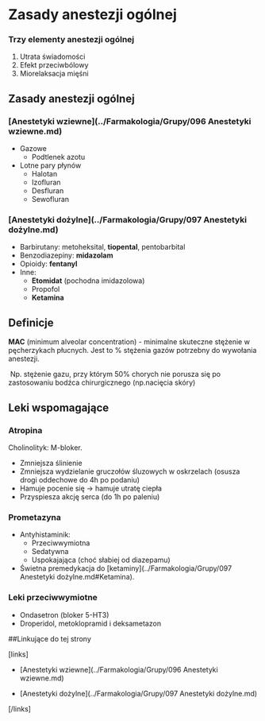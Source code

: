 # Zasady anestezji ogólnej

### Trzy elementy anestezji ogólnej

1. Utrata świadomości
2. Efekt przeciwbólowy
3. Miorelaksacja mięśni





## Zasady anestezji ogólnej

### [Anestetyki wziewne](../Farmakologia/Grupy/096 Anestetyki wziewne.md)

- Gazowe
  - Podtlenek azotu
- Lotne pary płynów
  - Halotan
  - Izofluran
  - Desfluran
  - Sewofluran



### [Anestetyki dożylne](../Farmakologia/Grupy/097 Anestetyki dożylne.md)

- Barbirutany: metoheksital, **tiopental**, pentobarbital
- Benzodiazepiny: **midazolam**
- Opioidy: **fentanyl**
- Inne:
  - **Etomidat** (pochodna imidazolowa)
  - Propofol
  - **Ketamina**





## Definicje

**MAC** (minimum alveolar concentration) - minimalne skuteczne stężenie w pęcherzykach płucnych. Jest to % stężenia gazów potrzebny do wywołania anestezji.

​	Np. stężenie gazu, przy którym 50% chorych nie porusza się po zastosowaniu bodźca chirurgicznego (np.nacięcia skóry)



## Leki wspomagające

### Atropina

Cholinolityk: M-bloker. 

- Zmniejsza ślinienie 
- Zmniejsza wydzielanie gruczołów śluzowych w oskrzelach (osusza drogi oddechowe do 4h po podaniu)
- Hamuje pocenie się → hamuje utratę ciepła
- Przyspiesza akcję serca (do 1h po paleniu)



### Prometazyna

- Antyhistaminik:
  - Przeciwwymiotna
  - Sedatywna
  - Uspokajająca (choć słabiej od diazepamu)
- Świetna premedykacja do [ketaminy](../Farmakologia/Grupy/097 Anestetyki dożylne.md#Ketamina).



### Leki przeciwwymiotne

- Ondasetron (bloker 5-HT3)
- Droperidol, metoklopramid i deksametazon







##Linkujące do tej strony

[links]

- [Anestetyki wziewne](../Farmakologia/Grupy/096 Anestetyki wziewne.md)

- [Anestetyki dożylne](../Farmakologia/Grupy/097 Anestetyki dożylne.md)


[/links]











